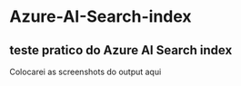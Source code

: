 # Azure-AI-Search-index
## teste pratico do Azure AI Search index

Colocarei as screenshots do output aqui